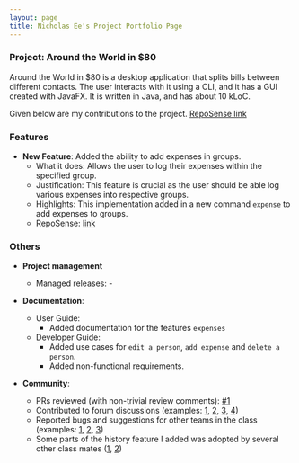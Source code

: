 ```yaml
---
layout: page
title: Nicholas Ee's Project Portfolio Page
---
```


### Project: Around the World in $80

Around the World in $80 is a desktop application that splits bills between different contacts. The user interacts with it using a CLI, and it has a GUI created with JavaFX. It is written in Java, and has about 10 kLoC.

Given below are my contributions to the project. [RepoSense link](https://nus-cs2103-ay2122s1.github.io/tp-dashboard/?search=kheekheekhee&sort=groupTitle&sortWithin=title&timeframe=commit&mergegroup=&groupSelect=groupByRepos&breakdown=true&checkedFileTypes=docs~functional-code~test-code~other&since=2021-09-17)

### Features
* **New Feature**: Added the ability to add expenses in groups.
  * What it does: Allows the user to log their expenses within the specified group.
  * Justification: This feature is crucial as the user should be able log various expenses into respective groups.
  * Highlights: This implementation added in a new command `expense` to add expenses to groups.
  * RepoSense: [link](https://app.codecov.io/gh/AY2122S1-CS2103T-F13-1/tp/compare/135)

### Others
* **Project management**
  * Managed releases: -

* **Documentation**:
  * User Guide:
    * Added documentation for the features `expenses`
  * Developer Guide:
    * Added use cases for `edit a person`, `add expense` and `delete a person`.
    * Added non-functional requirements.

* **Community**:
  * PRs reviewed (with non-trivial review comments): [\#1]()
  * Contributed to forum discussions (examples: [1](), [2](), [3](), [4]())
  * Reported bugs and suggestions for other teams in the class (examples: [1](), [2](), [3]())
  * Some parts of the history feature I added was adopted by several other class mates ([1](), [2]())
